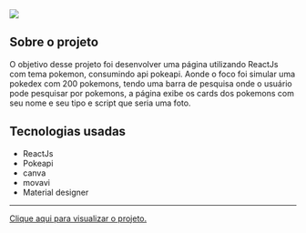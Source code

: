 <img src="https://cdn.discordapp.com/attachments/773372240686350356/1040041403255898152/pokedexthunb.png"/>

<h2>Sobre o projeto</h2>

<p>
   O objetivo desse projeto foi desenvolver uma página utilizando ReactJs com tema
   pokemon, consumindo api pokeapi. Aonde o foco foi simular uma pokedex com 200 pokemons,
   tendo uma barra de pesquisa onde o usuário pode pesquisar por
   pokemons, a página exibe os cards dos pokemons com seu nome
   e seu tipo e script que seria uma foto.
</p>

<h2>Tecnologias usadas</h2>

<ul>
   <li>ReactJs</li>
   <li>Pokeapi</li>
   <li>canva</li>
   <li>movavi</li>
   <li>Material designer</li>
</ul>
<hr>
<a href="https://pokedex-guidev1.vercel.app/">Clique aqui para visualizar o projeto.</a>
